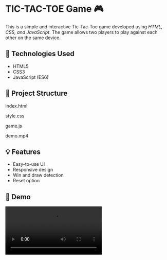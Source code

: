 # TIC-TAC-TOE Game 🎮

This is a simple and interactive Tic-Tac-Toe game developed using *HTML, CSS, and JavaScript*. The game allows two players to play against each other on the same device.

## 🔧 Technologies Used
- HTML5
- CSS3
- JavaScript (ES6)

## 📂 Project Structure

index.html

style.css

game.js

demo.mp4


## 💡 Features
- Easy-to-use UI
- Responsive design
- Win and draw detection
- Reset option

## 🎥 Demo
![Game Preview](demo.mp4)
